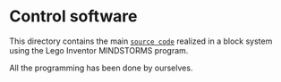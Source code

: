 Control software
====

This directory contains the main [`source code`](https://github.com/csvprobotica/RoSGhost/blob/main/src/RoSGhost.lms) realized in a block system using the Lego Inventor MINDSTORMS program.

All the programming has been done by ourselves.
